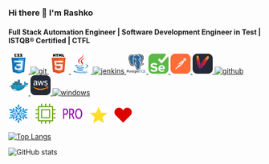 ### Hi there 👋 I'm Rashko
#### Full Stack Automation Engineer | Software Development Engineer in Test | ISTQB® Certified | CTFL

<p align="left">
  <a href="https://www.w3schools.com/css/" target="_blank" rel="noreferrer">
    <img src="https://raw.githubusercontent.com/devicons/devicon/master/icons/css3/css3-original-wordmark.svg" alt="css3" width="40" height="40"/>
  </a>
  <a href="https://git-scm.com/" target="_blank" rel="noreferrer">
    <img src="https://www.vectorlogo.zone/logos/git-scm/git-scm-icon.svg" alt="git" width="40" height="40"/>
  </a>
  <a href="https://www.w3.org/html/" target="_blank" rel="noreferrer">
    <img src="https://raw.githubusercontent.com/devicons/devicon/master/icons/html5/html5-original-wordmark.svg" alt="html5" width="40" height="40"/>
  </a>
  <a href="https://www.java.com" target="_blank" rel="noreferrer">
    <img src="https://raw.githubusercontent.com/devicons/devicon/master/icons/java/java-original.svg" alt="java" width="40" height="40"/>
  </a>
  <a href="https://www.jenkins.io" target="_blank" rel="noreferrer">
    <img src="https://www.vectorlogo.zone/logos/jenkins/jenkins-icon.svg" alt="jenkins" width="40" height="40"/>
  </a>
  <a href="https://www.postgresql.org" target="_blank" rel="noreferrer">
    <img src="https://raw.githubusercontent.com/devicons/devicon/master/icons/postgresql/postgresql-original-wordmark.svg" alt="postgresql" width="40" height="40"/>
  </a>
<a href="https://www.selenium.dev" target="_blank" rel="noreferrer">
    <img src="https://raw.githubusercontent.com/tandpfun/skill-icons/main/icons/Selenium.svg" alt="selenium" width="40" height="40"/>
  </a>
  <a href="https://www.postman.com/" target="_blank" rel="noreferrer">
  <img src="https://raw.githubusercontent.com/tandpfun/skill-icons/main/icons/Postman.svg" alt="postman" width="40" height="40"/>
</a>
<a href="https://maven.apache.org/" target="_blank" rel="noreferrer">
  <img src="https://raw.githubusercontent.com/tandpfun/skill-icons/main/icons/Maven-Dark.svg" alt="maven" width="40" height="40"/>
</a>
  <a href="https://github.com/" target="_blank" rel="noreferrer">
    <img src="https://cdn.jsdelivr.net/gh/devicons/devicon/icons/github/github-original.svg" alt="github" width="40" height="40"/>
  </a>
  <a href="https://www.docker.com/" target="_blank" rel="noreferrer">
    <img src="https://raw.githubusercontent.com/devicons/devicon/master/icons/docker/docker-original.svg" alt="docker" width="40" height="40"/>
  </a>
  <a href="https://aws.amazon.com/" target="_blank" rel="noreferrer">
  <img src="https://raw.githubusercontent.com/tandpfun/skill-icons/main/icons/AWS-Dark.svg" alt="aws" width="40" height="40"/>
</a>
  <a href="https://www.microsoft.com/windows" target="_blank" rel="noreferrer">
  <img src="https://raw.githubusercontent.com/tandpfun/skill-icons/main/icons/Windows-Dark.svg" alt="windows" width="40" height="40"/>
</a>
</p>



<a href='https://archiveprogram.github.com/'><img src='https://raw.githubusercontent.com/acervenky/animated-github-badges/master/assets/acbadge.gif' width='40' height='40'></a> <a href='https://docs.github.com/en/developers'><img src='https://raw.githubusercontent.com/acervenky/animated-github-badges/master/assets/devbadge.gif' width='40' height='40'></a> <a href='https://github.com/pricing'><img src='https://raw.githubusercontent.com/acervenky/animated-github-badges/master/assets/pro.gif' width='40' height='40'></a> <a href='https://stars.github.com/'><img src='https://raw.githubusercontent.com/acervenky/animated-github-badges/master/assets/starbadge.gif' width='35' height='35'></a> <a href='https://docs.github.com/en/github/supporting-the-open-source-community-with-github-sponsors'><img src='https://raw.githubusercontent.com/acervenky/animated-github-badges/master/assets/sponsorbadge.gif' width='35' height='35'></a> 


[![Top Langs](https://github-readme-stats.vercel.app/api/top-langs/?username=gumburtu)](https://github.com/anuraghazra/github-readme-stats)

![GitHub stats](https://github-readme-stats.vercel.app/api?username=gumburtu&show_icons=true)  


